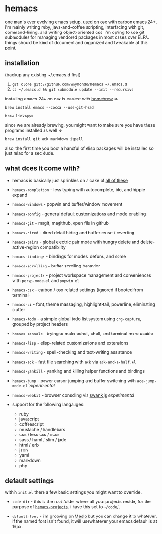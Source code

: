 # hemacs

one man's ever evolving emacs setup. used on osx with carbon emacs 24+. i'm mainly writing ruby, java-and-coffee scripting, interfacing with git, command-lining, and writing object-oriented css. i'm opting to use git submodules for managing vendored packages in most cases over ELPA. things should be kind of document and organized and tweakable at this point.

## installation

(backup any existing ~/.emacs.d first)

1. `git clone git://github.com/waymondo/hemacs ~/.emacs.d`
2. `cd ~/.emacs.d && git submodule update --init --recursive`

installing emacs 24+ on osx is easiest with [homebrew](http://mxcl.github.com/homebrew) =>

`brew install emacs --cocoa --use-git-head`

`brew linkapps`

since we are already brewing, you might want to make sure you have these programs installed as well =>

`brew install git ack markdown ispell`

also, the first time you boot a handful of elisp packages will be installed so just relax for a sec dude.

## what does it come with?

* hemacs is basically just sprinkles on a cake of [all of these](https://github.com/waymondo/hemacs/tree/master/vendor)

* `hemacs-completion` - less typing with autocomplete, ido, and hippie expand

* `hemacs-windows` - popwin and buffer/window movement

* `hemacs-config`  - general default customizations and mode enabling

* `hemacs-git` - magit, magithub, open file in github

* `hemacs-dired` - dired detail hiding and buffer reuse / reverting

* `hemacs-pairs` - global electric pair mode with hungry delete and delete-active-region compatibility

* `hemacs-bindings` - bindings for modes, defuns, and some

* `hemacs-scrolling` - buffer scrolling behavior

* `hemacs-projects` - project workspace management and conveniences with `persp-mode.el` and `popwin.el`

* `hemacs-osx` - carbon / osx related settings (ignored if booted from terminal)

* `hemacs-ui` - font, theme massaging, highlight-tail, powerline, eliminating clutter

* `hemacs-todo` - a simple global todo list system using `org-capture`, grouped by project headers

* `hemacs-console` - trying to make eshell, shell, and terminal more usable

* `hemacs-lisp` - elisp-related customizations and extensions

* `hemacs-writing` - spell-checking and text-writing assistance

* `hemacs-ack` - fast file searching with `ack` via `ack-and-a-half.el`

* `hemacs-yankill` - yanking and killing helper functions and bindings

* `hemacs-jump` - power cursor jumping and buffer switching with `ace-jump-mode.el` *experimental*

* `hemacs-webkit` - browser consoling via [swank js](https://github.com/swank-js/swank-js) *experimental*

* support for the following langauges:
  - ruby
  - javascript
  - coffeescript
  - mustache / handlebars
  - css / less css / scss
  - sass / haml / slim / jade
  - html / erb
  - json
  - yaml
  - markdown
  - php

## default settings

within `init.el` there a few basic settings you might want to override.

* `code-dir` - this is the root folder where all your projects reside, for the purpose of [`hemacs-projects`](https://github.com/waymondo/hemacs/tree/master/vendor). i have this set to `~/code/`.

* `default-font` - i'm grooving on [Meslo](https://github.com/andreberg/Meslo-Font) but you can change it to whatever. if the named font isn't found, it will usewhatever your emacs default is at 16px.
